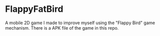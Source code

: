 # FlappyFatBird
A mobile 2D game I made to improve myself using the "Flappy Bird" game mechanism.
There is a APK file of the game in this repo.
